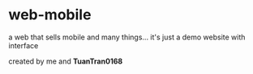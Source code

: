 # web-mobile
a web that sells mobile and many things...
it's just a demo website with interface
<p>created by me and <strong>TuanTran0168</strong></p>
